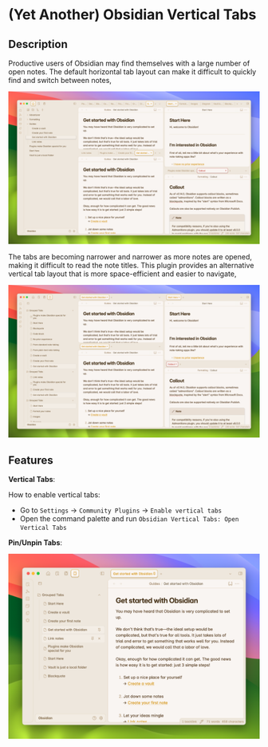 # (Yet Another) Obsidian Vertical Tabs

## Description

Productive users of Obsidian may find themselves with a large number of open notes. The default horizontal tab layout can make it difficult to quickly find and switch between notes,

![Default](./images/default.png)

The tabs are becoming narrower and narrower as more notes are opened, making it difficult to read the note titles. This plugin provides an alternative vertical tab layout that is more space-efficient and easier to navigate,

![Vertical Tabs](./images/vertical-tabs.png)

## Features

**Vertical Tabs**:

How to enable vertical tabs:
- Go to `Settings` -> `Community Plugins` -> `Enable vertical tabs`
- Open the command palette and run `Obsidian Vertical Tabs: Open Vertical Tabs`

**Pin/Unpin Tabs**:

![Pin/Unpin Tabs](./images/pin.png)